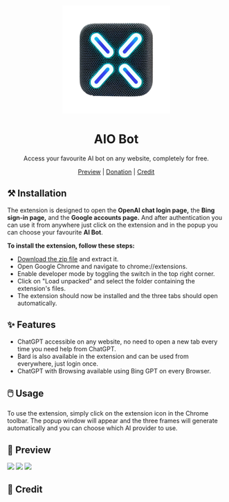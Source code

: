 <p align="center">
    <img src="./assets/icon.png" height="250px">
</p>

<h1 align="center">AIO Bot</h1>

<div align="center">

Access your favourite AI bot on any website, completely for free.



[Preview](#Preview) | [Donation](https://www.buymeacoffee.com/umpixel) | [Credit](#Credit)

</div>

## ⚒️ Installation

The extension is designed to open the **OpenAI chat login page,** the **Bing sign-in page,** and the **Google accounts page.** And after authentication you can use it from anywhere just click on the extension and in the popup you can choose your favourite **AI Bot**.

**To install the extension, follow these steps:**

- [Download the zip file](https://github.com/madhurgoyal19/aio-bot/releases/tag/V1.0.0) and extract it.
- Open Google Chrome and navigate to chrome://extensions.
- Enable developer mode by toggling the switch in the top right corner.
- Click on "Load unpacked" and select the folder containing the extension's files.
- The extension should now be installed and the three tabs should open automatically.



## ✨ Features

- ChatGPT accessible on any website, no need to open a new tab every time you need help from ChatGPT.  
- Bard is also available in the extension and can be used from everywhere, just login once.
- ChatGPT with Browsing available using Bing GPT on every Browser.

## 🖱️ Usage

To use the extension, simply click on the extension icon in the Chrome toolbar. The popup window will appear and the three frames will generate automatically and you can choose which AI provider to use.

## 👀 Preview

![](https://github.com/madhurgoyal19/aio-bot/github/gpt.gif)
![](https://github.com/madhurgoyal19/aio-bot/github/bard.gif)
![](https://github.com/madhurgoyal19/aio-bot/github/bing.gif)

## 🙏 Credit
